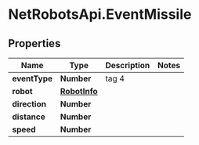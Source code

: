 # NetRobotsApi.EventMissile

## Properties
Name | Type | Description | Notes
------------ | ------------- | ------------- | -------------
**eventType** | **Number** | tag 4 | 
**robot** | [**RobotInfo**](RobotInfo.md) |  | 
**direction** | **Number** |  | 
**distance** | **Number** |  | 
**speed** | **Number** |  | 


